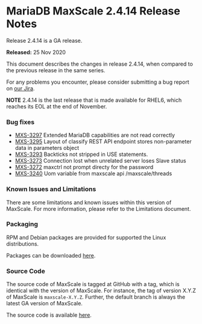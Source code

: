# MariaDB MaxScale 2.4.14 Release Notes

Release 2.4.14 is a GA release.

**Released:** 25 Nov 2020

This document describes the changes in release 2.4.14, when compared to the previous release in the same series.

For any problems you encounter, please consider submitting a bug report on [our Jira](https://jira.mariadb.org/projects/MXS).

**NOTE** 2.4.14 is the last release that is made available for RHEL6, which reaches its EOL at the end of November.

### Bug fixes

* [MXS-3297](https://jira.mariadb.org/browse/MXS-3297) Extended MariaDB capabilities are not read correctly
* [MXS-3295](https://jira.mariadb.org/browse/MXS-3295) Layout of classify REST API endpoint stores non-parameter data in parameters object
* [MXS-3293](https://jira.mariadb.org/browse/MXS-3293) Backticks not stripped in USE statements.
* [MXS-3273](https://jira.mariadb.org/browse/MXS-3273) Connection lost when unrelated server loses Slave status
* [MXS-3272](https://jira.mariadb.org/browse/MXS-3272) maxctrl not prompt directy for the password
* [MXS-3240](https://jira.mariadb.org/browse/MXS-3240) Uom variable from maxscale api /maxscale/threads

### Known Issues and Limitations

There are some limitations and known issues within this version of MaxScale. For more information, please refer to the Limitations document.

### Packaging

RPM and Debian packages are provided for supported the Linux distributions.

Packages can be downloaded [here](https://mariadb.com/downloads/#mariadb_platform-mariadb_maxscale).

### Source Code

The source code of MaxScale is tagged at GitHub with a tag, which is identical with the version of MaxScale. For instance, the tag of version X.Y.Z of MaxScale is `maxscale-X.Y.Z`. Further, the default branch is always the latest GA version of MaxScale.

The source code is available [here](https://github.com/mariadb-corporation/MaxScale).
